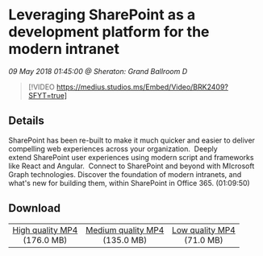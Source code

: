 # Leveraging SharePoint as a development platform for the modern intranet

*09 May 2018 01:45:00 @ Sheraton: Grand Ballroom D*

> [!VIDEO https://medius.studios.ms/Embed/Video/BRK2409?SFYT=true]

## Details

SharePoint has been re-built to make it much quicker and easier to deliver compelling web experiences across your organization.&nbsp; Deeply extend&nbsp;SharePoint user experiences using modern script and frameworks like React and Angular.&nbsp; Connect to SharePoint and beyond with MIcrosoft Graph technologies. Discover the foundation of modern intranets, and what's new for building them, within SharePoint in Office 365. (01:09:50)

## Download

||||
|:--:|:----:|:-:|
|[High quality MP4](https://sec.ch9.ms/ch9/f04d/14d86b79-f288-49e4-a9d0-2e4217f4f04d/BRK2409_high.mp4)<br />(176.0 MB)|[Medium quality MP4](https://sec.ch9.ms/ch9/f04d/14d86b79-f288-49e4-a9d0-2e4217f4f04d/BRK2409_mid.mp4)<br />(135.0 MB)|[Low quality MP4](https://sec.ch9.ms/ch9/f04d/14d86b79-f288-49e4-a9d0-2e4217f4f04d/BRK2409.mp4)<br />(71.0 MB)|